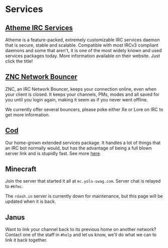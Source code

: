# Services

## [Atheme IRC Services](http://atheme.net)

Atheme is a feature-packed, extremely customizable IRC services daemon that is 
secure, stable and scalable. Compatible with most IRCv3 compliant daemons and 
some that aren't, it is one of the most widely known and used services packages 
today. More information available on their website. Just click the title!

## [ZNC Network Bouncer](http://znc.in)

ZNC, an IRC Network Bouncer, keeps your connection online, even when your 
client is closed. It keeps your channels, PMs, modes and all saved for you 
until you login again, making it seem as if you never went offline.

We currently offer several bouncers, please poke either Xe or Lore on IRC to 
get more information.

## [Cod](http://github.com/lyska/cod)

Our home-grown extended services package. It handles a lot of things that an 
IRC bot normally would, but has the advantage of being a full blown server link 
and is stupidly fast. See more [here](cod).

## Minecraft

Join the server that started it all at `mc.yolo-swag.com`. Server chat is 
relayed to `#6fmc`. 

The `rdash.in` server is currently down for maintenance, but this page will be updated when it 
is back.

## Janus

Want to link your channel back to its previous home on another network? Contact 
one of the staff in `#help` and let us know, we'll do what we can to link it 
back together.

